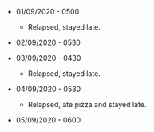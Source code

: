 * 01/09/2020 - 0500
  * Relapsed, stayed late.

* 02/09/2020 - 0530

* 03/09/2020 - 0430
  * Relapsed, stayed late.

* 04/09/2020 - 0530
  * Relapsed, ate pizza and stayed late.

* 05/09/2020 - 0600
